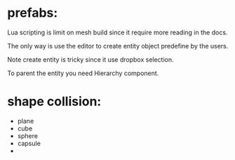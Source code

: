 
# prefabs:
 Lua scripting is limit on mesh build since it require more reading in the docs.

 The only way is use the editor to create entity object predefine by the users.

Note create entity is tricky since it use dropbox selection.

To parent the entity you need Hierarchy component.

# shape collision:
 - plane
 - cube
 - sphere
 - capsule
 - 

